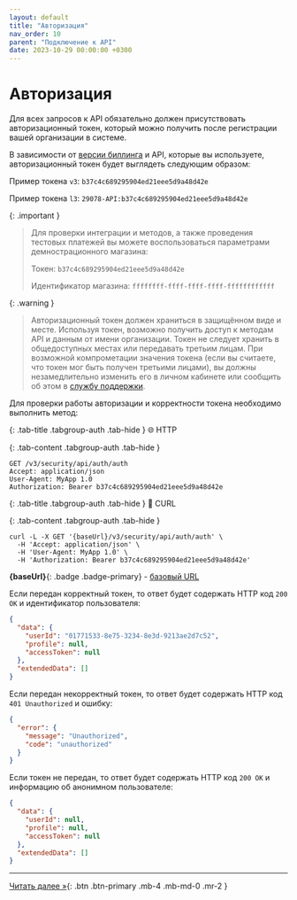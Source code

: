```yaml
---
layout: default
title: "Авторизация"
nav_order: 10
parent: "Подключение к API"
date: 2023-10-29 00:00:00 +0300
---
```


# Авторизация

Для всех запросов к API обязательно должен присутствовать авторизационный токен, который можно получить после регистрации вашей организации в системе.

В зависимости от [версии биллинга](/docs/api) и API, которые вы используете, авторизационный токен будет выглядеть следующим образом:

Пример токена `v3`: `b37c4c689295904ed21eee5d9a48d42e` 

Пример токена `l3`: `29078-API:b37c4c689295904ed21eee5d9a48d42e` 

{: .important }
> Для проверки интеграции и методов, а также проведения тестовых платежей вы можете воспользоваться параметрами демнострационного магазина:
>
> Токен: `b37c4c689295904ed21eee5d9a48d42e`
> 
> Идентификатор магазина: `ffffffff-ffff-ffff-ffff-ffffffffffff`

{: .warning }
> Авторизационный токен должен храниться в защищённом виде и месте. Используя токен, возможно получить доступ к методам API и данным от имени организации.
Токен не следует хранить в общедоступных местах или передавать третьим лицам. При возможной компрометации значения токена (если вы считаете, что токен мог быть получен третьими лицами),
вы должны незамедлительно изменить его в личном кабинете или сообщить об этом в [службу поддержки](https://www.invoicebox.ru/ru/contacts/feedback.html). 

Для проверки работы авторизации и корректности токена необходимо выполнить метод:

{: .tab-title .tabgroup-auth .tab-hide }
🌐 HTTP

{: .tab-content .tabgroup-auth .tab-hide }
```
GET /v3/security/api/auth/auth
Accept: application/json
User-Agent: MyApp 1.0
Authorization: Bearer b37c4c689295904ed21eee5d9a48d42e
```

{: .tab-title .tabgroup-auth .tab-hide }
🧊 CURL

{: .tab-content .tabgroup-auth .tab-hide }
```
curl -L -X GET '{baseUrl}/v3/security/api/auth/auth' \
  -H 'Accept: application/json' \
  -H 'User-Agent: MyApp 1.0' \
  -H 'Authorization: Bearer b37c4c689295904ed21eee5d9a48d42e'
```

**{baseUrl}**{: .badge .badge-primary} - [базовый URL](/docs/api)


Если передан корректный токен, то ответ будет содержать HTTP код `200 OK` и идентификатор пользователя:
```json
{
  "data": {
    "userId": "01771533-8e75-3234-8e3d-9213ae2d7c52",
    "profile": null,
    "accessToken": null
  },
  "extendedData": []
}
```

Если передан некорректный токен, то ответ будет содержать HTTP код `401 Unauthorized` и ошибку:
```json
{
  "error": {
    "message": "Unauthorized",
    "code": "unauthorized"
  }
}
```

Если токен не передан, то ответ будет содержать HTTP код `200 OK` и информацию об анонимном пользователе:
```json
{
  "data": {
    "userId": null,
    "profile": null,
    "accessToken": null
  },
  "extendedData": []
}
```


---
[Читать далее &raquo;](/docs/api/filters){: .btn .btn-primary .mb-4 .mb-md-0 .mr-2 }

